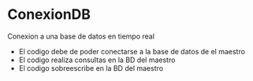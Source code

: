 # ConexionDB
Conexion a una base de datos en tiempo real
- El codigo debe de poder conectarse a la base de datos de el maestro
- El codigo realiza consultas en la BD del maestro
- El codigo sobreescribe en la BD del maestro
